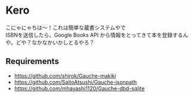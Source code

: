 # Kero

こにゃにゃちは〜！これは簡単な蔵書システムやで  
ISBNを送信したら，Google Books API から情報をとってきて本を登録するんや。どや？なかなかいかしとるやろ？

## Requirements

- https://github.com/shirok/Gauche-makiki
- https://github.com/SaitoAtsushi/Gauche-jsonpath
- https://github.com/mhayashi1120/Gauche-dbd-sqlite
